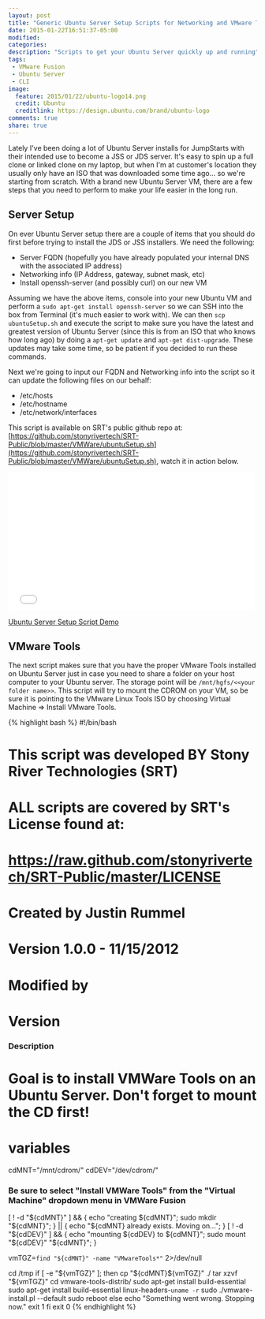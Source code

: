 ```yaml
---
layout: post
title: "Generic Ubuntu Server Setup Scripts for Networking and VMware Tools"
date: 2015-01-22T16:51:37-05:00
modified:
categories: 
description: "Scripts to get your Ubuntu Server quickly up and running"
tags:
 - VMware Fusion
 - Ubuntu Server
 - CLI
image:
  feature: 2015/01/22/ubuntu-logo14.png
  credit: Ubuntu
  creditlink: https://design.ubuntu.com/brand/ubuntu-logo
comments: true
share: true
---
```

Lately I've been doing a lot of Ubuntu Server installs for JumpStarts with their intended use to become a JSS or JDS server.  It's easy to spin up a full clone or linked clone on my laptop, but when I'm at customer's location they usually only have an ISO that was downloaded some time ago... so we're starting from scratch.  With a brand new Ubuntu Server VM, there are a few steps that you need to perform to make your life easier in the long run.

## Server Setup
On ever Ubuntu Server setup there are a couple of items that you should do first before trying to install the JDS or JSS installers.  We need the following: 

-	Server FQDN (hopefully you have already populated your internal DNS with the associated IP address)
-	Networking info (IP Address, gateway, subnet mask, etc)
-	Install openssh-server (and possibly curl) on our new VM

Assuming we have the above items, console into your new Ubuntu VM and perform a ```sudo apt-get install openssh-server``` so we can SSH into the box from Terminal (it's much easier to work with).  We can then ```scp ubuntuSetup.sh``` and execute the script to make sure you have the latest and greatest version of Ubuntu Server (since this is from an ISO that who knows how long ago) by doing a ```apt-get update``` and ```apt-get dist-upgrade```.  These updates may take some time, so be patient if you decided to run these commands.

Next we're going to input our FQDN and Networking info into the script so it can update the following files on our behalf:

-	/etc/hosts
-	/etc/hostname
-	/etc/network/interfaces

This script is available on SRT's public github repo at: [https://github.com/stonyrivertech/SRT-Public/blob/master/VMWare/ubuntuSetup.sh](https://github.com/stonyrivertech/SRT-Public/blob/master/VMWare/ubuntuSetup.sh), watch it in action below.

<iframe src="//player.vimeo.com/video/117528351?portrait=0" width="500" height="281" frameborder="0" webkitallowfullscreen mozallowfullscreen allowfullscreen></iframe> <p><a href="http://vimeo.com/117528351">Ubuntu Server Setup Script Demo</a></p>

## VMware Tools
The next script makes sure that you have the proper VMware Tools installed on Ubuntu Server just in case you need to share a folder on your host computer to your Ubuntu server.  The storage point will be ```/mnt/hgfs/<<your folder name>>```.  This script will try to mount the CDROM on your VM, so be sure it is pointing to the VMware Linux Tools ISO by choosing Virtual Machine => Install VMware Tools.

{% highlight bash %}
#!/bin/bash

# This script was developed BY Stony River Technologies (SRT)
# ALL scripts are covered by SRT's License found at:
# https://raw.github.com/stonyrivertech/SRT-Public/master/LICENSE 

# Created by Justin Rummel
# Version 1.0.0 - 11/15/2012

# Modified by
# Version 


### Description 
# Goal is to install VMWare Tools on an Ubuntu Server.  Don't forget to mount the CD first! 

# variables
cdMNT="/mnt/cdrom/"
cdDEV="/dev/cdrom/"

### Be sure to select "Install VMWare Tools" from the "Virtual Machine" dropdown menu in VMWare Fusion
[ ! -d "${cdMNT}" ] && { echo "creating ${cdMNT}"; sudo mkdir "${cdMNT}"; } || { echo "${cdMNT} already exists.  Moving on..."; }
[ ! -d "${cdDEV}" ] && { echo "mounting ${cdDEV} to ${cdMNT}"; sudo mount "${cdDEV}" "${cdMNT}"; }

vmTGZ=`find "${cdMNT}" -name "VMwareTools*"` 2>/dev/null

cd /tmp
if [ -e "${vmTGZ}" ]; then
	cp "${cdMNT}${vmTGZ}" ./
	tar xzvf "${vmTGZ}" 
	cd vmware-tools-distrib/
	sudo apt-get install build-essential
	sudo apt-get install build-essential linux-headers-`uname -r`
	sudo ./vmware-install.pl --default
	sudo reboot
else
	echo "Something went wrong.  Stopping now."
	exit 1
fi
exit 0
{% endhighlight %}